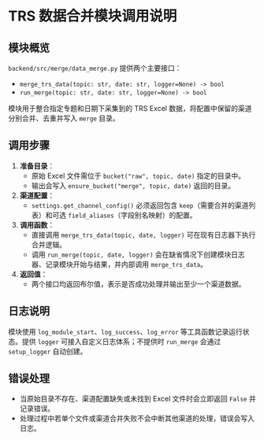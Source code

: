 # TRS 数据合并模块调用说明

## 模块概览
`backend/src/merge/data_merge.py` 提供两个主要接口：

- `merge_trs_data(topic: str, date: str, logger=None) -> bool`
- `run_merge(topic: str, date: str, logger=None) -> bool`

模块用于整合指定专题和日期下采集到的 TRS Excel 数据，将配置中保留的渠道分别合并、去重并写入 `merge` 目录。

## 调用步骤
1. **准备目录**：
   - 原始 Excel 文件需位于 `bucket("raw", topic, date)` 指定的目录中。
   - 输出会写入 `ensure_bucket("merge", topic, date)` 返回的目录。
2. **渠道配置**：
   - `settings.get_channel_config()` 必须返回包含 `keep`（需要合并的渠道列表）和可选 `field_aliases`（字段别名映射）的配置。
3. **调用函数**：
   - 直接调用 `merge_trs_data(topic, date, logger)` 可在现有日志器下执行合并逻辑。
   - 调用 `run_merge(topic, date, logger)` 会在缺省情况下创建模块日志器、记录模块开始与结果，并内部调用 `merge_trs_data`。
4. **返回值**：
   - 两个接口均返回布尔值，表示是否成功处理并输出至少一个渠道数据。

## 日志说明
模块使用 `log_module_start`、`log_success`、`log_error` 等工具函数记录运行状态。提供 `logger` 可接入自定义日志体系；不提供时 `run_merge` 会通过 `setup_logger` 自动创建。

## 错误处理
- 当原始目录不存在、渠道配置缺失或未找到 Excel 文件时会立即返回 `False` 并记录错误。
- 处理过程中若单个文件或渠道合并失败不会中断其他渠道的处理，错误会写入日志。
